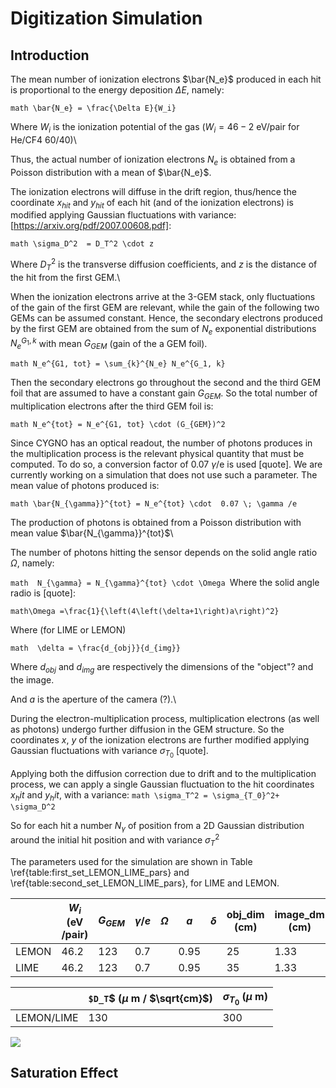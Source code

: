 [comment]: <> (Please use an extension that renders LaTeX-style mathematics, such as: https://github.com/nschloe/purple-pi)

# Digitization Simulation

## Introduction

The mean number of ionization electrons $`\bar{N_e}`$ produced in each hit is proportional to the energy deposition $`\Delta E`$, namely:

```math \bar{N_e} = \frac{\Delta E}{W_i} ```

Where $`W_i`$ is the ionization potential of the gas ($`W_i = 46-2`$ eV/pair for He/CF4 60/40)\\

Thus, the actual number of ionization electrons $`{N_e}`$ is obtained  from a Poisson distribution with a mean of $`\bar{N_e}`$.

The ionization electrons will diffuse in the drift region, thus/hence the coordinate $`x_{hit}`$ and $`y_{hit}`$ of each hit (and of the ionization electrons) is modified applying Gaussian fluctuations with variance: [https://arxiv.org/pdf/2007.00608.pdf]:

```math \sigma_D^2  = D_T^2 \cdot z```

Where $`D_T^2`$ is the transverse diffusion coefficients, and $`z`$ is the distance of the hit from the first GEM.\\

When the ionization electrons arrive at the 3-GEM stack, only fluctuations of the gain of the first GEM are relevant, while the gain of the following two GEMs can be assumed constant. Hence, the secondary electrons produced by the first GEM are obtained from the sum of $`N_e`$ exponential distributions $`N_e^{G_1, k}`$ with mean $`G_{GEM}`$ (gain of the a GEM foil).

```math N_e^{G1, tot} = \sum_{k}^{N_e} N_e^{G_1, k} ```

Then the secondary electrons go throughout the second and the third GEM foil that are assumed to have a constant gain $`G_{GEM}`$. So the total number of multiplication electrons after the third GEM foil is:

```math N_e^{tot} = N_e^{G1, tot} \cdot (G_{GEM})^2```

Since CYGNO has an optical readout, the number of photons produces in the multiplication process is the relevant physical quantity that must be computed. To do so, a conversion factor of 0.07 $`\gamma`$/e is used [quote]. We are currently working on a simulation that does not use such a parameter. The mean value of photons produced is:

```math \bar{N_{\gamma}}^{tot} = N_e^{tot} \cdot  0.07 \; \gamma /e```

The production of photons is obtained from a Poisson distribution with mean value $`\bar{N_{\gamma}}^{tot}`$\\

The number of photons hitting the sensor  depends on the solid angle ratio $`\Omega`$, namely:

```math  N_{\gamma} = N_{\gamma}^{tot} \cdot \Omega ```Where the solid angle radio is [quote]:

```math\Omega =\frac{1}{\left(4\left(\delta+1\right)a\right)^2}```

Where (for LIME or LEMON)

```math  \delta = \frac{d_{obj}}{d_{img}} ```

Where $`d_{obj}`$ and $`d_{img}`$ are respectively the dimensions of the "object"? and the image.

And $`a`$ is the aperture of the camera (?).\\

During the electron-multiplication process, multiplication electrons (as well as photons) undergo further diffusion in the GEM structure. So the coordinates $`x`$, $`y`$ of the ionization electrons are further modified applying Gaussian fluctuations with variance $`\sigma_{T_0}`$ [quote].

Applying both the diffusion correction due to drift and to the multiplication process, we can apply a single Gaussian fluctuation to the hit coordinates $`x_hit`$ and $`y_hit`$, with a variance:
```math \sigma_T^2 = \sigma_{T_0}^2+ \sigma_D^2 ```

So for each hit a number $`N_{\gamma}`$ of position from  a 2D Gaussian distribution around the initial hit position and  with variance $`\sigma_T^2`$

The parameters used for the simulation are shown in Table \ref{table:first_set_LEMON_LIME_pars} and \ref{table:second_set_LEMON_LIME_pars}, for LIME and LEMON.


|       | $`W_i`$ (eV /pair) | $`G_{GEM}`$ | $`\gamma/e`$ | $`\Omega`$ | $`a`$ | $`\delta`$ | obj_dim (cm) | image_dm (cm) |
|-------|--------------------|-------------|--------------|------------|-------|------------|--------------|---------------|
| LEMON | 46.2               | 123         | 0.7          |            | 0.95  |            | 25           | 1.33          |
| LIME  | 46.2               | 123         | 0.7          |            | 0.95  |            | 35           | 1.33          |


|            | `$D_T`$ ($`\mu`$ m / $`\sqrt{cm}`$) | $`\sigma_{T_0}`$ ($`\mu`$ m) |
|------------|-------------------------------------|------------------------------|
| LEMON/LIME | 130                                 | 300                          |

![](digitization_MC_image.png)

##  Saturation Effect
